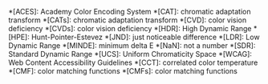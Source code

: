 *[ACES]: Academy Color Encoding System
*[CAT]: chromatic adaptation transform
*[CATs]: chromatic adaptation transform
*[CVD]: color vision deficiency
*[CVDs]: color vision deficiency
*[HDR]: High Dynamic Range
*[HPE]: Hunt-Pointer-Estevez
*[JND]: just noticeable difference
*[LDR]: Low Dynamic Range
*[MINDE]: minimum delta E
*[NaN]: not a number
*[SDR]: Standard Dynamic Range
*[UCS]: Uniform Chromaticity Space
*[WCAG]: Web Content Accessibility Guidelines
*[CCT]: correlated color temperature
*[CMF]: color matching functions
*[CMFs]: color matching functions
